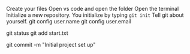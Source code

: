 Create your files
Open vs code and open the folder
Open the terminal
Initialize a new repository. You initialize by typing `git init`
Tell git about yourself. 
git config user.name 
git config user.email

git status
git add start.txt



git commit -m "Initial project set up"